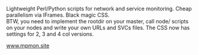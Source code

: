 Lightweight Perl/Python scripts for network and service monitoring.  Cheap parallelism via IFrames.  Black magic CSS.
<br />BTW, you need to implement the rootdir on your master, call node/ scripts on your nodes and write your own URLs and SVCs files.  The CSS now has settings for 2, 3 and 4 col versions.

www.mpmon.site
